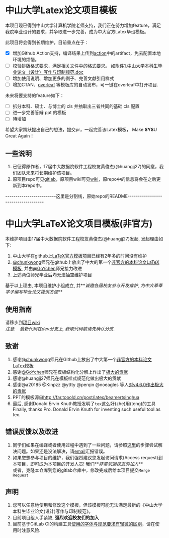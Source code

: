 # 中山大学Latex论文项目模板

本项目现已得到中山大学计算机学院老师支持，我们正在努力增加feature，满足我院毕业设计的要求，并争取进一步完善，成为中大官方Latex毕设模板。

此项目将会得到长期维护，目前重点在于：

- [x] 增加Github Action支持，编译结果上传到[action](https://github.com/SYSU-SCC/sysu-thesis/actions)中的artifact，免去配置本地环境的烦恼。
- [ ] 校验排版格式要求，满足相关文件中的格式要求。 如[附件1.中山大学本科生毕业论文（设计）写作与印制规范.doc](./specifications/附件1.中山大学本科生毕业论文（设计）写作与印制规范.doc)
- [ ] 增加使用说明、增加更多的例子、完善文献引用样式
- [ ] 增加CTAN、[overleaf](https://www.overleaf.com/) 等模板库的自动发布，可一键在overleaf中打开项目.

未来将要支持的feature如下：

- [ ] 拆分本科、硕士、与博士的 cls 并抽取出三者共同的基础 cls 配置
- [ ] 进一步完善答辩 ppt 的模板
- [ ] 待增加

希望大家踊跃提出自己的想法，提交pr，一起完善该Latex模板， Make **SYS**U Great Again！

## 一些说明

1. 已征得原作者，17届中大数据院软件工程校友黄俊杰(@huangjj27)的同意，我们团队未来将长期维护该项目。
2. 原项目repo可见[gitlab](https://gitlab.com/sysu-gitlab/latex-group/thesis)，原项目wiki可见[wiki](https://gitlab.com/sysu-gitlab/latex-group/thesis/-/wikis/home)，原repo中的信息将会在之后更新到本repo中。

-------------------------这里是分割线，原始repo的README------------------------------------

# 中山大学LaTeX论文项目模板(非官方)
本维护项目由17届中大数据院软件工程校友黄俊杰(@huangjj27)发起, 发起理由如下:
1. 中山大学在github上[LaTeX官方模板项目](http://github.com/sysu/sysuthesis)已经有2年多的时间没有维护
1. [@chunkwong](https://github.com/chungkwong)师兄在github上放出了中大的第一个[非官方的本科论文LaTeX模板](https://github.com/chungkwong/sysu_thesis), 并由[@GoYchen](https://github.com/GoYchen)师兄接力改进
1. 上述两位师兄毕业后均无法抽空维护项目

基于以上理由, 本项目维护小组成立, 并**_诚邀各届校友参与开发维护, 为中大莘莘学子编写毕业论文提供方便_**

## 使用指南
请移步到[项目wiki](https://gitlab.com/sysu-gitlab/latex-group/thesis/wikis/home)  
_注意:　最新代码在dev分支上, 获取代码前请先确认分支._

## 致谢
1. 感谢[@chunkwong](https://github.com/chungkwong)师兄在Github上放出了中大第一个[非官方的本科论文LaTex模板](https://github.com/chungkwong/sysu_thesis)
1. 感谢[@GoYchen](https://github.com/GoYchen)师兄在模板结构化分解上作出了[极大的贡献](https://github.com/GoYchen/sysu_thesis)
1. 感谢@huangjj27师兄在模板样式规范化做出极大的贡献
1. 感谢@a20185 @Kinpzz @yttty @perqin @noeagles 等人[对v4.6.0作出极大的贡献](https://gitlab.com/sysu-gitlab/latex-group/thesis/merge_requests/32)
1. PPT的模板源自<http://far.tooold.cn/post/latex/beamertsinghua>
1. 最后, 感谢Donald Ervin Knuth教授发明了`tex`这么好(zhe)用(teng)的工具  
    Finally, thanks Pro. Donald Ervin Knuth for inventing such useful tool as tex.

## 错误反馈以及改进
1. 同学们如果在编译或者使用过程中遇到了一些问题，请参照[这里](ihttps://github.com/ryanhanwu/How-To-Ask-Questions-The-Smart-Way)的步骤尝试解决问题。如果还是没法解决，请[email](mailto:incoming+sysu-gitlab/latex-group/thesis@gitlab.com)汇报错误。
1. 如果您想参与项目的维护，我们强烈建议您发起访问请求(Access request)到本项目，即可成为本项目的开发人员! 我们**_非常欢迎校友的加入_**  
    或者，克隆本仓库到您的gitlab仓库中，修改完成后给本项目提交`Merge Request`

## 声明
1. 您可以任意地使用和修改这个模板，但该模板可能无法满足最新的《中山大学本科生毕业论文(设计)写作与印制规范》。
1. 目前项目组人手紧缺, **强烈欢迎校友们的加入**
1. 目前基于GitLab CI的构建工具[使用的字体与规范要求有轻微的区别](https://gitlab.com/sysu-gitlab/latex-group/thesis/merge_requests/29#note_66184589)，请在使用时注意风险.
